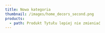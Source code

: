 ```yaml
---
title: Nowa kategoria
thumbnail: /images/home_decors_second.png
products:
  - path: Produkt Tytułu lepiej nie zmieniać
---
```



